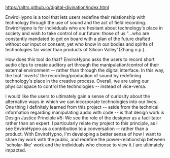 https://altrs.github.io/digital-divination/index.html <br>

EnviroHypno is a tool that lets users redefine their relationship with technology through the use of sound and the act of field recording. EnviroHypno is for individuals who are hesitant about technology's place in society and wish to take control of our future: those of us "...who are constantly mandated to get on board with a plan of the future drafted without our input or consent, yet who know in our bodies and spirits of technologies far wiser than products of Silicon Valley"(Zhang n.p.). <br>

How does this tool do that? EnviroHypno asks the users to record short audio clips to create auditory art through the manipulation/control of their external environment -- rather than through the digital interface. In this way, the tool  'inverts’ the recording/production of sound by redefining technology's place in the creative process. Overall, we are using our physical space to control the technologies -- instead of vice-versa. <br>

I would like the users to ultimately gain a sense of curiosity about the alternative ways in which we can incorporate technologies into our lives. One thing I definitely learned from this project -- aside from the technical information regarding manipulating audio with code -- is that design work is Design Justice Principle #5: We see the role of the designer as a facilitator rather than an expert. I particularly relate my project to this principle, as I see EnviroHypno as a contribution to a conversation -- rather than a product. With EnviroHypno, I'm developing a better sense of how I want to share my work with the public, and redefine the power-relationship between 'scholar-like' work and the individuals who choose to view it / are ultimately impacted.
